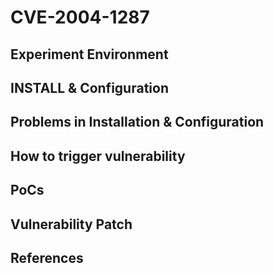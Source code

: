 # CVE-2004-1287

## Experiment Environment

## INSTALL & Configuration

## Problems in Installation & Configuration

## How to trigger vulnerability

## PoCs

## Vulnerability Patch

## References

